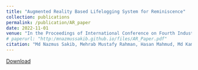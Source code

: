```yaml
---
title: "Augmented Reality Based Lifelogging System for Reminiscence"
collection: publications
permalink: /publication/AR_paper
date: 2022-11-01
venue: "In the Proceedings of International Conference on Fourth Industrial Revolution and Beyond"
# paperurl: "http:/mnazmussakib.github.io/files/AR_Paper.pdf"
citation: "Md Nazmus Sakib, Mehrab Mustafy Rahman, Hasan Mahmud, Md Kamrul Hasan. 'AR Based Life-logging System for Reminiscence.' In the Proceedings of International Conference on Fourth Industrial Revolution and Beyond 2021."
---
```


[Download](http:/mnazmussakib.github.io/files/AR_Paper.pdf)